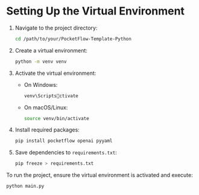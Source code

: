 # Setting Up the Virtual Environment

1. Navigate to the project directory:
   ```bash
   cd /path/to/your/PocketFlow-Template-Python
   ```

2. Create a virtual environment:
   ```bash
   python -m venv venv
   ```

3. Activate the virtual environment:
   - On Windows:
     ```bash
     venv\Scriptsctivate
     ```
   - On macOS/Linux:
     ```bash
     source venv/bin/activate
     ```

4. Install required packages:
   ```bash
   pip install pocketflow openai pyyaml
   ```

5. Save dependencies to `requirements.txt`:
   ```bash
   pip freeze > requirements.txt
   ```

To run the project, ensure the virtual environment is activated and execute:
```bash
python main.py
```

